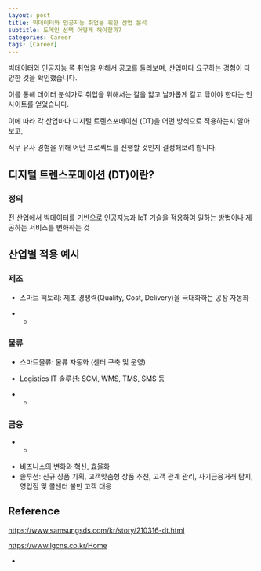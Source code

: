 ```yaml
---
layout: post
title: 빅데이터와 인공지능 취업을 위한 산업 분석
subtitle: 도메인 선택 어떻게 해야할까?
categories: Career
tags: [Career]
---
```

빅데이터와 인공지능 쪽 취업을 위해서 공고를 둘러보며, 산업마다 요구하는 경험이 다양한 것을 확인했습니다.

이를 통해 데이터 분석가로 취업을 위해서는 칼을 얇고 날카롭게 갈고 닦아야 한다는 인사이트를 얻었습니다.

이에 따라 각 산업마다 디지털 트렌스포메이션 (DT)을 어떤 방식으로 적용하는지 알아보고, 

직무 유사 경험을 위해 어떤 프로젝트를 진행할 것인지 결정해보려 합니다.


## 디지털 트렌스포메이션 (DT)이란?
### 정의
전 산업에서 빅데이터를 기반으로 인공지능과 IoT 기술을 적용하여 일하는 방법이나 제공하는 서비스를 변화하는 것



## 산업별 적용 예시
### 제조
- 스마트 팩토리: 제조 경쟁력(Quality, Cost, Delivery)을 극대화하는 공장 자동화

- - 

### 물류

- 스마트물류: 물류 자동화 (센터 구축 및 운영)

- Logistics IT 솔루션: SCM, WMS, TMS, SMS 등 

- - 

### 금융
- - 

* 비즈니스의 변화와 혁신, 효율화
* 솔루션: 신규 상품 기획, 고객맞춤형 상품 추천, 고객 관계 관리, 사기금융거래 탐지, 영업점 및 콜센터 불만 고객 대응

## Reference
https://www.samsungsds.com/kr/story/210316-dt.html

https://www.lgcns.co.kr/Home

- 

